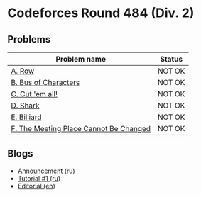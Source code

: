 # Codeforces Round 484 (Div. 2)

## Problems

|Problem name|Status|
|------------|---------|
| [A. Row](problems/A._Row.md)|NOT OK|
| [B. Bus of Characters](problems/B._Bus_of_Characters.md)|NOT OK|
| [C. Cut 'em all!](problems/C._Cut_'em_all!.md)|NOT OK|
| [D. Shark](problems/D._Shark.md)|NOT OK|
| [E. Billiard](problems/E._Billiard.md)|NOT OK|
| [F. The Meeting Place Cannot Be Changed](problems/F._The_Meeting_Place_Cannot_Be_Changed.md)|NOT OK|
## Blogs

- [Announcement (ru)](blogs/Announcement_(ru).md)
- [Tutorial #1 (ru)](blogs/Tutorial_1_(ru).md)
- [Editorial (en)](blogs/Editorial_(en).md)
